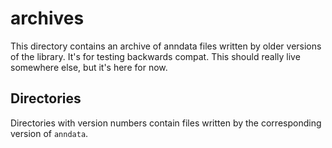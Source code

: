 # archives

This directory contains an archive of anndata files written by older versions of the library.
It's for testing backwards compat.
This should really live somewhere else, but it's here for now.

## Directories

Directories with version numbers contain files written by the corresponding version of `anndata`.
